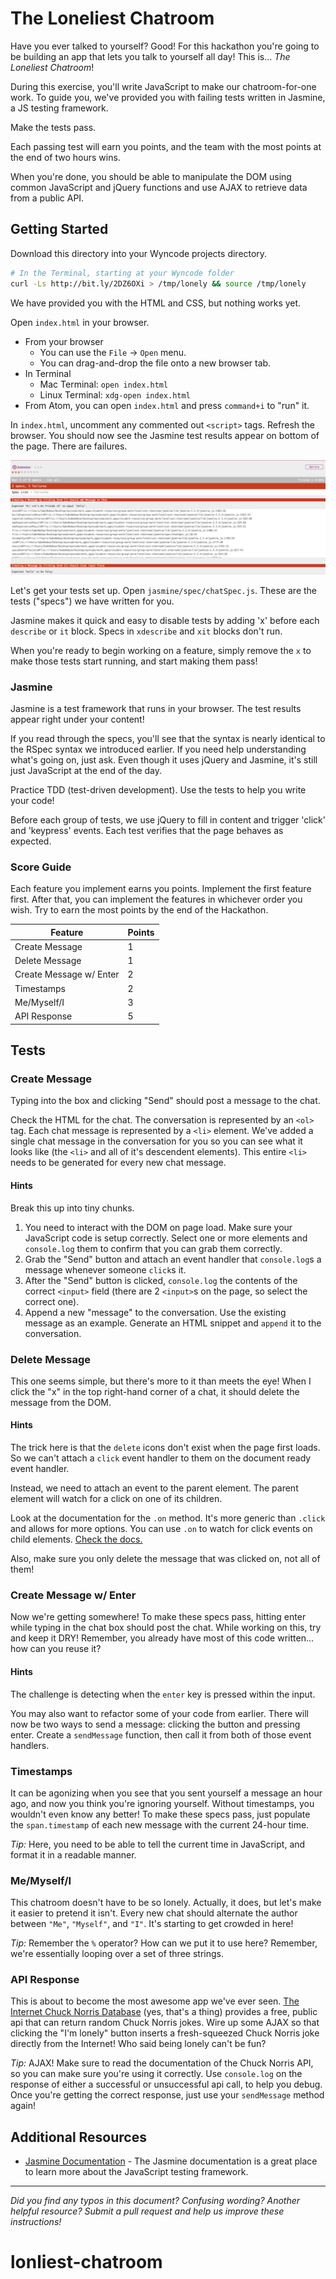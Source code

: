 # The Loneliest Chatroom

Have you ever talked to yourself? Good! For this hackathon you're going to be building an app that lets you talk to yourself all day! This is... *The Loneliest Chatroom*!

During this exercise, you'll write JavaScript to make our chatroom-for-one work. To guide you, we've provided you with failing tests written in Jasmine, a JS testing framework. 

Make the tests pass. 

Each passing test will earn you points, and the team with the most points at the end of two hours wins.

When you're done, you should be able to manipulate the DOM using common JavaScript and jQuery functions and use AJAX to retrieve data from a public API.

## Getting Started

Download this directory into your Wyncode projects directory.

```sh
# In the Terminal, starting at your Wyncode folder
curl -Ls http://bit.ly/2DZ6OXi > /tmp/lonely && source /tmp/lonely
```

We have provided you with the HTML and CSS, but nothing works yet.

Open `index.html` in your browser. 
* From your browser
  * You can use the `File` -> `Open` menu.
  * You can drag-and-drop the file onto a new browser tab.
* In Terminal
  * Mac Terminal: `open index.html`
  * Linux Terminal: `xdg-open index.html`
* From Atom, you can open `index.html` and press `command+i` to "run" it.

In `index.html`, uncomment any commented out `<script>` tags. Refresh the browser. You should now see the Jasmine test results appear on bottom of the page. There are failures.

![Jasmine Tests](jasmine.png)

Let's get your tests set up. Open `jasmine/spec/chatSpec.js`. These are the tests ("specs") we have written for you.

Jasmine makes it quick and easy to disable tests by adding 'x' before each `describe` or `it` block. Specs in `xdescribe` and `xit` blocks don't run.

When you're ready to begin working on a feature, simply remove the `x` to make those tests start running, and start making them pass!

### Jasmine

Jasmine is a test framework that runs in your browser. The test results appear right under your content! 

If you read through the specs, you'll see that the syntax is nearly identical to the RSpec syntax we introduced earlier. If you need help understanding what's going on, just ask. Even though it uses jQuery and Jasmine, it's still just JavaScript at the end of the day.

Practice TDD (test-driven development). Use the tests to help you write your code!

Before each group of tests, we use jQuery to fill in content and trigger 'click' and 'keypress' events. Each test verifies that the page behaves as expected.


### Score Guide

Each feature you implement earns you points. Implement the first feature first. After that, you can implement the features in whichever order you wish. Try to earn the most points by the end of the Hackathon.

Feature | Points
---|---
Create Message | 1
Delete Message | 1
Create Message w/ Enter | 2
Timestamps | 2
Me/Myself/I | 3
API Response | 5

## Tests

### Create Message

Typing into the box and clicking "Send" should post a message to the chat.

Check the HTML for the chat. The conversation is represented by an `<ol>` tag. Each chat message is represented by a `<li>` element. We've added a single chat message in the conversation for you so you can see what it looks like (the `<li>` and all of it's descendent elements). This entire `<li>` needs to be generated for every new chat message.

#### Hints

Break this up into tiny chunks.  

1. You need to interact with the DOM on page load. Make sure your JavaScript code is setup correctly. Select one or more elements and `console.log` them to confirm that you can grab them correctly.
1. Grab the "Send" button and attach an event handler that `console.log`s a message whenever someone `click`s it.
1. After the "Send" button is clicked, `console.log` the contents of the correct `<input>` field (there are 2 `<input>`s on the page, so select the correct one).
1.  Append a new "message" to the conversation. Use the existing message as an example. Generate an HTML snippet and `append` it to the conversation.

### Delete Message
This one seems simple, but there's more to it than meets the eye! When I click the "x" in the top right-hand corner of a chat, it should delete the message from the DOM.

#### Hints
The trick here is that the `delete` icons don't exist when the page first loads. So we can't attach a `click` event handler to them on the document ready event handler.

Instead, we need to attach an event to the parent element. The parent element will watch for a click on one of its children.

Look at the documentation for the `.on` method. It's more generic than `.click` and allows for more options. You can use `.on` to watch for click events on child elements. [Check  the docs.](https://api.jquery.com/on/)

Also, make sure you only delete the message that was clicked on, not all of them!

### Create Message w/ Enter

Now we're getting somewhere! To make these specs pass, hitting enter while typing in the chat box should post the chat. While working on this, try and keep it DRY! Remember, you already have most of this code written... how can you reuse it?

#### Hints

The challenge is detecting when the `enter` key is pressed within the input. 

You may also want to refactor some of your code from earlier. There will now be two ways to send a message: clicking the button and pressing enter. Create a `sendMessage` function, then call it from both of those event handlers.

### Timestamps
It can be agonizing when you see that you sent yourself a message an hour ago, and now you think you're ignoring yourself. Without timestamps, you wouldn't even know any better! To make these specs pass, just populate the `span.timestamp` of each new message with the current 24-hour time.

_Tip:_ Here, you need to be able to tell the current time in JavaScript, and format it in a readable manner.

### Me/Myself/I
This chatroom doesn't have to be so lonely. Actually, it does, but let's make it easier to pretend it isn't. Every new chat should alternate the author between `"Me"`, `"Myself"`, and `"I"`. It's starting to get crowded in here!

_Tip:_ Remember the `%` operator? How can we put it to use here? Remember, we're essentially looping over a set of three strings.

### API Response
This is about to become the most awesome app we've ever seen. [The Internet Chuck Norris Database](http://www.icndb.com) (yes, that's a thing) provides a free, public api that can return random Chuck Norris jokes. Wire up some AJAX so that clicking the "I'm lonely" button inserts a fresh-squeezed Chuck Norris joke directly from the Internet! Who said being lonely can't be fun?

_Tip:_ AJAX! Make sure to read the documentation of the Chuck Norris API, so you can make sure you're using it correctly. Use `console.log` on the response of either a successful or unsuccessful api call, to help you debug. Once you're getting the correct response, just use your `sendMessage` method again!

## Additional Resources

- [Jasmine Documentation](http://jasmine.github.io/2.0/introduction.html) - The Jasmine documentation is a great place to learn more about the JavaScript testing framework.

------
_Did you find any typos in this document? Confusing wording? Another helpful resource? Submit a pull request and help us improve these instructions!_
# lonliest-chatroom
